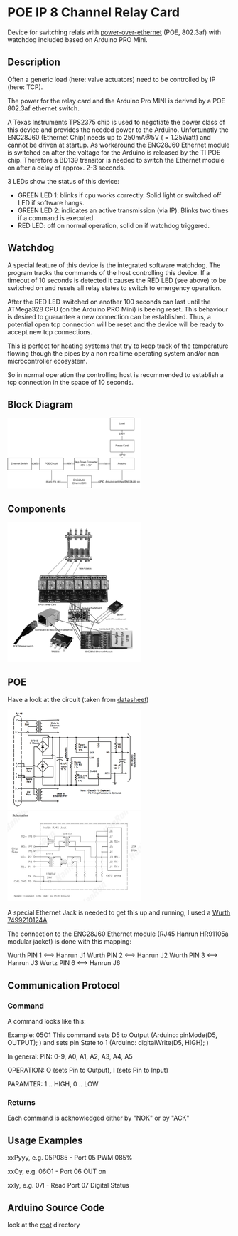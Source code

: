 # POE IP 8 Channel Relay Card
Device for switching relais with [power-over-ethernet](http://en.wikipedia.org/wiki/Power_over_Ethernet) (POE, 802.3af) with watchdog included based on Arduino PRO Mini.

## Description
Often a generic load (here: valve actuators) need to be controlled by IP (here: TCP).

The power for the relay card and the Arduino Pro MINI is derived by a POE 802.3af ethernet switch.

A Texas Instruments TPS2375 chip is used to negotiate the power class of this device and provides the needed power to the Arduino. Unfortunatly the ENC28J60 (Ethernet Chip) needs up to 250mA@5V ( = 1.25Watt) and cannot be driven at startup. As workaround the ENC28J60 Ethernet module is switched on after the voltage for the Arduino is released by the TI POE chip. Therefore a BD139 transitor is needed to switch the Ethernet module on after a delay of approx. 2-3 seconds.

3 LEDs show the status of this device:

- GREEN LED 1: blinks if cpu works correctly. Solid light or switched off LED if software hangs.
- GREEN LED 2: indicates an active transmission (via IP). Blinks two times if a command is executed.
- RED LED: off on normal operation, solid on if watchdog triggered.

## Watchdog
A special feature of this device is the integrated software watchdog. The program tracks the commands of the host controlling this device. If a timeout of 10 seconds is detected it causes the RED LED (see above) to be switched on and resets all relay states to switch to emergency operation.

After the RED LED switched on another 100 seconds can last until the ATMega328 CPU (on the Arduino PRO Mini) is beeing reset. This behaviour is desired to guarantee a new connection can be established. Thus, a potential open tcp connection will be reset and the device will be ready to accept new tcp connections.

This is perfect for heating systems that try to keep track of the temperature flowing though the pipes by a non realtime operating system and/or non microcontroller ecosystem.

So in normal operation the controlling host is recommended to establish a tcp connection in the space of 10 seconds.

## Block Diagram
<img width="300px" src="https://raw.githubusercontent.com/mistay/arduino_poe_ip_relay/master/media/blockdiagram.png" />

## Components
<img width="300px" src="https://raw.githubusercontent.com/mistay/arduino_poe_ip_relay/master/media/components.jpg" />

## POE

Have a look at the circuit (taken from [datasheet](http://www.ti.com/lit/ds/symlink/tps2375.pdf))

<img width="300px" src="https://raw.githubusercontent.com/mistay/arduino_poe_ip_relay/master/media/tsp_circuit.png" />

<img width="300px" src="https://raw.githubusercontent.com/mistay/arduino_poe_ip_relay/master/media/hanrun.jpg" />

A special Ethernet Jack is needed to get this up and running, I used a [Wurth 7499210124A](http://www.digikey.com/product-detail/en/7499210124A/732-4975-ND/4429048)

The connection to the ENC28J60 Ethernet module (RJ45 Hanrun HR91105a modular jacket) is done with this mapping:

Wurth PIN 1 <--> Hanrun J1
Wurth PIN 2 <--> Hanrun J2
Wurth PIN 3 <--> Hanrun J3
Wurtz PIN 6 <--> Hanrun J6
## Communication Protocol

### Command
A command looks like this:

Example: 05O1
This command sets D5 to Output (Arduino: pinMode(D5, OUTPUT); ) and sets pin State to 1 (Arduino: digitalWrite(D5, HIGH); )

In general: <PIN PIN><OPERATION><PARAMETER>
PIN: 0-9, A0, A1, A2, A3, A4, A5

OPERATION: O (sets Pin to Output), I (sets Pin to Input)

PARAMTER: 1 .. HIGH, 0 .. LOW

### Returns
Each command is acknowledged either by "NOK" or by "ACK"


## Usage Examples

xxPyyy, e.g. 05P085 - Port 05 PWM 085%
  
  xxOy,   e.g. 06O1   - Port 06 OUT on
  
  xxIy,   e.g. 07I    - Read Port 07 Digital Status
  




## Arduino Source Code
look at the [root](https://github.com/mistay/arduino_poe_ip_relay) directory

